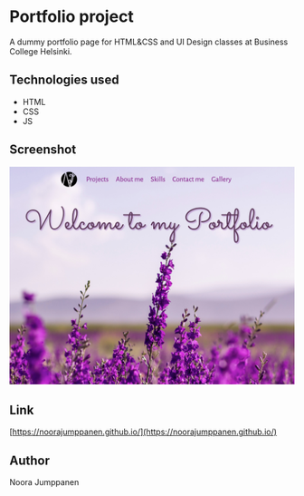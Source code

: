# Portfolio project

A dummy portfolio page for HTML&CSS and UI Design classes at Business College Helsinki.

## Technologies used

- HTML
- CSS
- JS

## Screenshot

![Screenshot](/images/portfolio_screenshot.png?raw=true "Screenshot")

## Link 

[https://noorajumppanen.github.io/](https://noorajumppanen.github.io/)

## Author

Noora Jumppanen


